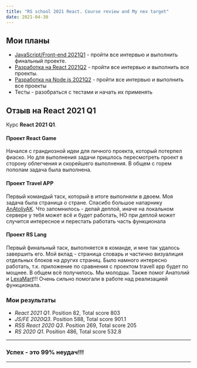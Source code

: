 ```yaml
---
title: "RS school 2021 React. Course review and My nex target"
date: 2021-04-30
---
```


## Мои планы

* [JavaScript/Front-end 2021Q1](https://rs.school/js/) - пройти все интервью и выполнить финальный проекте.
* [Разработка на React 2021Q2](https://rs.school/react/) - пройти все интервью и выполнить все проекты.
* [Разработка на Node.js 2021Q2](https://rs.school/nodejs/) - пройти все интервью и выполнить все проекты
* Тесты - разобраться с тестами и начать их применять

## Отзыв на React 2021 Q1

Курс **React 2021 Q1**.

#### Проект React Game

Начался с грандиозной идеи для личного проекта, который потерпел фиаско. Но для выполнения задачи пришлось пересмотреть проект в сторону облегчения и скорейшего выполнения. В общем с горем пополам задача была выполнена.

#### Проект Travel APP

Первый командый таск, который в итоге выполняли в двоем. Моя задача была страница о стране. Спасибо большое напарнику [AnAtoliyAK](https://github.com/AnAtoliyAK). Что запомнилось - делай деплой, иначе на локальном сервере у тебя может всё и будет работать, НО при деплой может случится интересное и перестать работать часть функционала

#### Проект RS Lang

Первый финальный таск, выполняется в команде, и мне так удалось завершить его. Мой вклад - страница словарь и частично визуалиция отдельных блоков на других страниц. Было намного интересно работать, т.к. приложение по сравнения с проектом travell app будет по мощнее. В общем всё получилось. Мы молодцы. Также помог Анатолий и [LexaMart](https://github.com/LexaMart)!!! Очень сильно помогали  в работе над реализацией функционала.

### Мои результаты

* *React 2021 Q1*. Position 82, Total score 803
* *JS/FE 2020Q3*. Position 588, Total score 901.1
* *RSS React 2020 Q3*. Position 269, Total score 205
* *RS 2020 Q1*. Position 486, Total score 532.8

---

### Успех - это 99% неудач!!!

---
